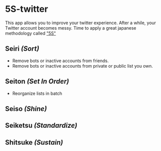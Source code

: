 # 5S-twitter

This app allows you to improve your twitter experience. After a while, your Twitter account becomes messy. Time to apply a great japanese methodology called ["5S"](https://en.wikipedia.org/wiki/5S_(methodology))

## Seiri _(Sort)_

- Remove bots or inactive accounts from friends.
- Remove bots or inactive accounts from private or public list you own.

## Seiton _(Set In Order)_

- Reorganize lists in batch

## Seiso _(Shine)_

## Seiketsu _(Standardize)_

## Shitsuke _(Sustain)_
